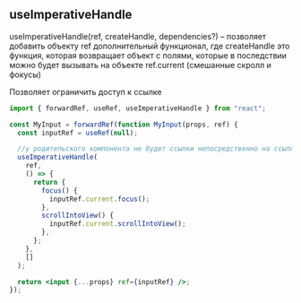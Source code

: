 ## useImperativeHandle

useImperativeHandle(ref, createHandle, dependencies?) – позволяет добавить объекту ref дополнительный функционал, где createHandle это функция, которая возвращает объект с полями, которые в последствии можно будет вызывать на объекте ref.current (смешанные скролл и фокусы)

Позволяет ограничить доступ к ссылке

```jsx
import { forwardRef, useRef, useImperativeHandle } from "react";

const MyInput = forwardRef(function MyInput(props, ref) {
  const inputRef = useRef(null);

  //у родительского компонента не будет ссылки непосредственно на ссылку элемента, а только на методы focus, scrollIntoView
  useImperativeHandle(
    ref,
    () => {
      return {
        focus() {
          inputRef.current.focus();
        },
        scrollIntoView() {
          inputRef.current.scrollIntoView();
        },
      };
    },
    []
  );

  return <input {...props} ref={inputRef} />;
});
```

